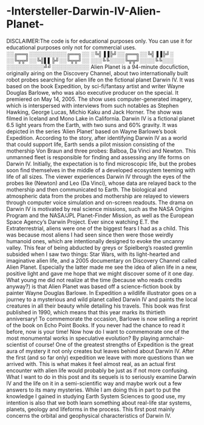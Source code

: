 # -Intersteller-Darwin-IV-Alien-Planet-
DISCLAIMER:The code is for educational purposes only. You can use it for educational purposes only not for commercial uses.   ░░╔══╗░░░░░░░░░░╔══╗░░ ░╚╣▐▐╠╝░░╔══╗░░╚╣▐▐╠╝░ ░░╚╦╦╝░░╚╣▌▌╠╝░░╚╦╦╝░░ ░░░╚╚░░░░╚╦╦╝░░░░╚╚░░░ ░░░░░░░░░░╝╝░░░░░░░░░░   Alien Planet is a 94-minute docufiction, originally airing on the Discovery Channel, about two internationally built robot probes searching for alien life on the fictional planet Darwin IV. It was based on the book Expedition, by sci-fi/fantasy artist and writer Wayne Douglas Barlowe, who was also executive producer on the special. It premiered on May 14, 2005. The show uses computer-generated imagery, which is interspersed with interviews from such notables as Stephen Hawking, George Lucas, Michio Kaku and Jack Horner. The show was filmed in Iceland and Mono Lake in California.  Darwin IV is a fictional planet 6.5 light years from the Earth, with two suns and 60% gravity. It was depicted in the series ‘Alien Planet’ based on Wayne Barlowe’s book Expedition. According to the story, after identifying Darwin IV as a world that could support life, Earth sends a pilot mission consisting of the mothership Von Braun and three probes: Balboa, Da Vinci and Newton. This unmanned fleet is responsible for finding and assessing any life forms on Darwin IV. Initially, the expectation is to find microscopic life, but the probes soon find themselves in the middle of a developed ecosystem teeming with life of all sizes. The viewer experiences Darwin IV through the eyes of the probes Ike (Newton) and Leo (Da Vinci), whose data are relayed back to the mothership and then communicated to Earth. The biological and atmospheric data from the probes and mothership are relayed to viewers through computer voice simulation and on-screen readouts. The drama on Darwin IV is motivated by real science missions, such as the NASA Origins Program and the NASA/JPL Planet-Finder Mission, as well as the European Space Agency’s Darwin Project.  Ever since watching E.T. the Extraterrestrial, aliens were one of the biggest fears I had as a child. This was because most aliens I had seen since then were those weirdly humanoid ones, which are intentionally designed to evoke the uncanny valley. This fear of being abducted by greys or Spielberg’s roasted gremlin subsided when I saw two things: Star Wars, with its light-hearted and imaginative alien life, and a 2005 documentary on Discovery Channel called Alien Planet. Especially the latter made me see the idea of alien life in a new, positive light and gave me hope that we might discover some of it one day. What young me did not realize at the time (because who reads credits anyway?) is that Alien Planet was based off a science-fiction book by painter Wayne Douglas Barlowe. In Expedition a wildlife illustrator goes on a journey to a mysterious and wild planet called Darwin IV and paints the local creatures in all their beauty while detailing his travels. This book was first published in 1990, which means that this year marks its thirtieth anniversary! To commemorate the occasion, Barlowe is now selling a reprint of the book on Echo Point Books. If you never had the chance to read it before, now is your time! Now how do I want to commemorate one of the most monumental works in speculative evolution? By playing armchair-scientist of course! One of the greatest strengths of Expedition is the great aura of mystery it not only creates but leaves behind about Darwin IV. After the first (and so far only) expedition we leave with more questions than we arrived with. This is what makes it feel almost real, as an actual first encounter with alien life would probably be just as if not more confusing. What I want to do in this post and its sequels is to seriously examine Darwin IV and the life on it in a semi-scientific way and maybe work out a few answers to its many mysteries. While I am doing this in part to put the knowledge I gained in studying Earth System Sciences to good use, my intention is also that we both learn something about real-life star systems, planets, geology and lifeforms in the process. This first post mainly concerns the orbital and geophysical characteristics of Darwin IV.
